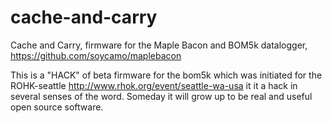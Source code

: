 cache-and-carry
===============

Cache and Carry, firmware for the Maple Bacon and BOM5k datalogger, https://github.com/soycamo/maplebacon

This is a "HACK" of beta firmware for the bom5k which was initiated for the ROHK-seattle http://www.rhok.org/event/seattle-wa-usa it it a hack in several senses of the word. Someday it will grow up to be real and useful open source software. 

